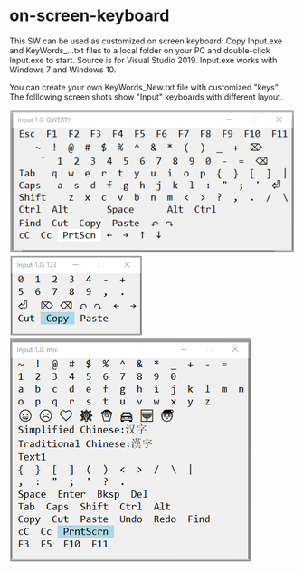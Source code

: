 # on-screen-keyboard
This SW can be used as customized on screen keyboard:
Copy Input.exe and KeyWords_...txt files to a local folder on your PC and double-click Input.exe to start.
Source is for Visual Studio 2019.
Input.exe works with Windows 7 and Windows 10.

You can create your own KeyWords_New.txt file with customized "keys".
The folllowing screen shots show "Input" keyboards with different layout.

![QWERTY Keyboard](/Images/KeyWords_QWERTY.png?raw=true)
![123 Keyboard](/Images/KeyWords_123.png?raw=true)
![Mix Keyboard](/Images/KeyWords_mix.png?raw=true)
